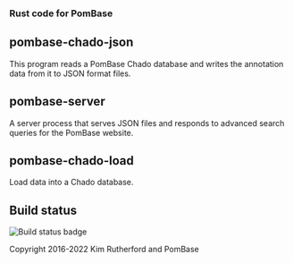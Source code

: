 ### Rust code for PomBase

pombase-chado-json
------------------

This program reads a PomBase Chado database and writes the annotation data
from it to JSON format files.

pombase-server
--------------

A server process that serves JSON files and responds to advanced search
queries for the PomBase website.

pombase-chado-load
--------------

Load data into a Chado database.

Build status
------------

![Build status badge](https://github.com/pombase/pombase-chado-json/workflows/Test%20-%20Rust%20stable%20and%20nightly/badge.svg)


Copyright 2016-2022 Kim Rutherford and PomBase
